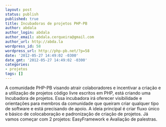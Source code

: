 ```yaml
---
layout: post
status: publish
published: true
title: Incubadoras de projetos PHP-PB
author: abdala
author_login: abdala
author_email: abdala.cerqueira@gmail.com
author_url: http://abda.la
wordpress_id: 58
wordpress_url: http://php-pb.net/?p=58
date: '2012-05-27 14:49:02 -0300'
date_gmt: '2012-05-27 14:49:02 -0300'
categories:
- projetos
tags: []
---
```

<div>
<p>A comunidade PHP-PB visando atrair colaboradores e incentivar a criação e a utilização de projetos código livre escritos em PHP, está criando uma Incubadora de projetos. Essa incubadora irá oferecer visibilidade e orientações para membros da comunidade que queiram criar qualquer tipo de software e está precisando de apoio. A ideia principal é criar fluxo único e básico de colocaboração e padronização de criação de projetos. Já vamos começar com 2 projetos: EasyFramework e Avaliação de palestras.</p>
</div>
